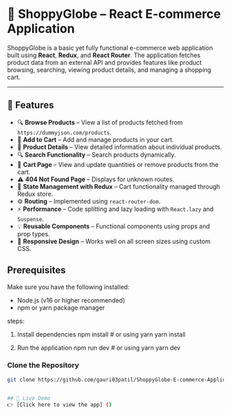 # 🛒 ShoppyGlobe – React E-commerce Application

ShoppyGlobe is a basic yet fully functional e-commerce web application built using **React**, **Redux**, and **React Router**. The application fetches product data from an external API and provides features like product browsing, searching, viewing product details, and managing a shopping cart.

---

## 📌 Features

- 🔍 **Browse Products** – View a list of products fetched from `https://dummyjson.com/products`.
- 🛒 **Add to Cart** – Add and manage products in your cart.
- 📄 **Product Details** – View detailed information about individual products.
- 🔍 **Search Functionality** – Search products dynamically.
- 🧾 **Cart Page** – View and update quantities or remove products from the cart.
- ⚠️ **404 Not Found Page** – Displays for unknown routes.
- 🧠 **State Management with Redux** – Cart functionality managed through Redux store.
- ⚙️ **Routing** – Implemented using `react-router-dom`.
- ⚡ **Performance** – Code splitting and lazy loading with `React.lazy` and `Suspense`.
- 💡 **Reusable Components** – Functional components using props and prop types.
- 🎨 **Responsive Design** – Works well on all screen sizes using custom CSS.


## Prerequisites
Make sure you have the following installed:

- Node.js (v16 or higher recommended)
- npm or yarn package manager

steps:
1) Install dependencies
         npm install
        # or using yarn
          yarn install

2) Run the application
          npm run dev
        # or using yarn
         yarn dev

### Clone the Repository

```bash
git clone https://github.com/gauri03patil/ShoppyGlobe-E-commerce-Application.git


## 🔗 Live Demo
👉 [Click here to view the app] ()